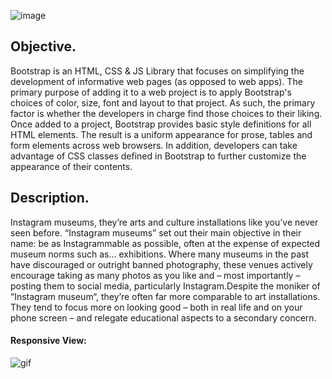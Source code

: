 
![image](https://user-images.githubusercontent.com/91331117/159420862-8c805934-0e1e-476e-953c-47d4db83af32.png)
## Objective.
Bootstrap is an HTML, CSS & JS Library that focuses on simplifying the development of informative web pages (as opposed to web apps). The primary purpose of adding it to a web project is to apply Bootstrap's choices of color, size, font and layout to that project. As such, the primary factor is whether the developers in charge find those choices to their liking. Once added to a project, Bootstrap provides basic style definitions for all HTML elements. The result is a uniform appearance for prose, tables and form elements across web browsers. In addition, developers can take advantage of CSS classes defined in Bootstrap to further customize the appearance of their contents.
## Description.
Instagram museums, they’re arts and culture installations like you’ve never seen before. “Instagram museums” set out their main objective in their name: be as Instagrammable as possible, often at the expense of expected museum norms such as… exhibitions. Where many museums in the past have discouraged or outright banned photography, these venues actively encourage taking as many photos as you like and – most importantly – posting them to social media, particularly Instagram.Despite the moniker of “Instagram museum“, they’re often far more comparable to art installations. They tend to focus more on looking good – both in real life and on your phone screen – and relegate educational aspects to a secondary concern.

#### Responsive View:<center>
![gif](https://github.com/TrishamBP/Museum-of-Candy-Project/blob/main/moc.gif)
